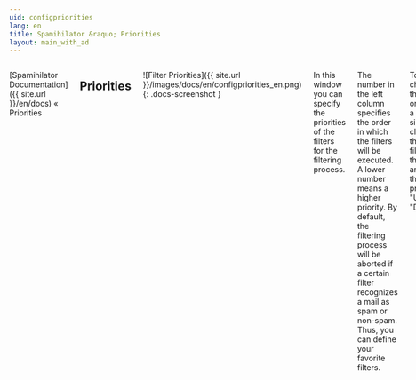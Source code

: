 ```yaml
---
uid: configpriorities
lang: en
title: Spamihilator &raquo; Priorities
layout: main_with_ad
---
```


<div class="row">
<div class="twelve columns" markdown="1">

[Spamihilator Documentation]({{ site.url }}/en/docs) &laquo; Priorities

## Priorities

![Filter Priorities]({{ site.url }}/images/docs/en/configpriorities_en.png)
{: .docs-screenshot }

In this window you can specify the priorities of the filters for the filtering process.

The number in the left column specifies the order in which the filters will be executed. A lower number means a higher priority. By default, the filtering process will be aborted if a certain filter recognizes a mail as spam or non-spam. Thus, you can define your favorite filters.

To change the order of a filter, simply click on the filter in the list and then press "Up" or "Down".

You can also define what will happen if a specific filter recognizes a spam or non-spam mail. If you choose "**stop filtering process**", the current result will be saved and no other filters will be executed on that mail. This is the recommended default value.

If you click on "**continue with next filter**", the current result will be discarded and the mail will be processed by the next filter in the priority list. You can use this feature to disable specific functions of a certain filter.

Please note, a filter may return neither "Spam" nor "Non-Spam". In this case, the mail will be processed by the next filter. If the mail has been processed by all filters and the result is not clear, Spamihilator renders it to your mail client.

</div>
</div>
